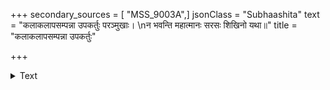 +++
secondary_sources = [ "MSS_9003A",]
jsonClass = "Subhaashita"
text = "कलाकलापसम्पन्ना उपकर्तुः परञ्मुखाः।  \nन भवन्ति महात्मानः सरसः शिखिनो यथा॥"
title = "कलाकलापसम्पन्ना उपकर्तुः"

+++

<details><summary>Text</summary>

कलाकलापसम्पन्ना उपकर्तुः परञ्मुखाः।  
न भवन्ति महात्मानः सरसः शिखिनो यथा॥
</details>
